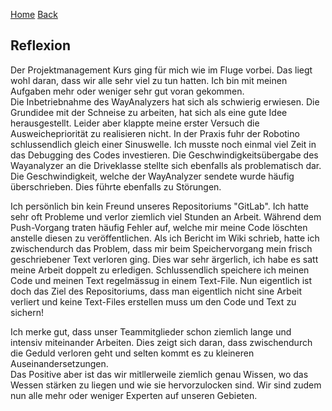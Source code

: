 [Home](home) [Back](Reflektionen)  
  
## Reflexion  

Der Projektmanagement Kurs ging für mich wie im Fluge vorbei. Das liegt wohl daran, dass wir alle sehr viel zu tun hatten. Ich bin mit meinen Aufgaben mehr oder weniger sehr gut voran gekommen.  
Die Inbetriebnahme des WayAnalyzers hat sich als schwierig erwiesen. Die Grundidee mit der Schneise zu arbeiten, hat sich als eine gute Idee herausgestellt. Leider aber klappte meine erster Versuch die Ausweichepriorität zu realisieren nicht. In der Praxis fuhr der Robotino schlussendlich gleich einer Sinuswelle. Ich musste noch einmal viel Zeit in das Debugging des Codes investieren. Die Geschwindigkeitsübergabe des Wayanalyzer an die Driveklasse stellte sich ebenfalls als problematisch dar. Die Geschwindigkeit, welche der WayAnalyzer sendete wurde häufig überschrieben. Dies führte ebenfalls zu Störungen.  
  
Ich persönlich bin kein Freund unseres Repositoriums "GitLab". Ich hatte sehr oft Probleme und verlor ziemlich viel Stunden an Arbeit. Während dem Push-Vorgang traten häufig Fehler auf, welche mir meine Code löschten anstelle diesen zu veröffentlichen. Als ich Bericht im Wiki schrieb, hatte ich zwischendurch das Problem, dass mir beim Speichervorgang mein frisch geschriebener Text verloren ging. Dies war sehr ärgerlich, ich habe es satt meine Arbeit doppelt zu erledigen. Schlussendlich speichere ich meinen Code und meinen Text regelmässug in einem Text-File. Nun eigentlich ist doch das Ziel des Repositoriums, dass man eigentlich nicht sine Arbeit verliert und keine Text-Files erstellen muss um den Code und Text zu sichern!  
  
Ich merke gut, dass unser Teammitglieder schon ziemlich lange und intensiv miteinander Arbeiten. Dies zeigt sich daran, dass zwischendurch die Geduld verloren geht und selten kommt es zu kleineren Auseinandersetzungen.  
Das Positive aber ist das wir mitllerweile ziemlich genau Wissen, wo das Wessen stärken zu liegen und wie sie hervorzulocken sind. Wir sind zudem nun alle mehr oder weniger Experten auf unseren Gebieten.